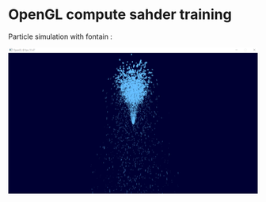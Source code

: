 # OpenGL compute sahder training
Particle simulation with fontain :

![](assets/readme/fontain.gif)
